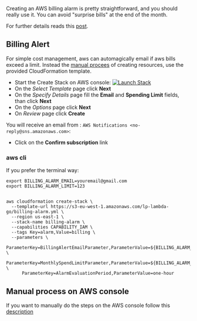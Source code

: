 
Creating an AWS billing alarm is pretty straightforward, and you should really use it. You can avoid
"surprise bills" at the end of the month. 

For further details reads this [post](https://banzaicloud.com/blog/slackbot/).

## Billing Alert

For simple cost management, aws can automagically email if aws bills exceed a limit. 
Instead the [manual procees](manual-process.md) of creating resources, use the provided
CloudFormation template.

- Start the Create Stack on AWS console: [![Launch Stack](https://cdn.rawgit.com/buildkite/cloudformation-launch-stack-button-svg/master/launch-stack.svg)](https://console.aws.amazon.com/cloudformation/home?region=us-east-1#/stacks/new?stackName=billingAlarm&templateURL=https://s3-eu-west-1.amazonaws.com/lp-lambda-go/billing-alarm.yml)
- On the _Select Template_ page click **Next**
- On the _Specify Details_ page fill the **Email** and **Spending Limit** fields, than click **Next**
- On the _Options_ page click **Next**
- On _Review_ page click **Create**

You will receive an email from : `AWS Notifications <no-reply@sns.amazonaws.com>`:
- Click on the **Confirm subscription** link

### aws cli

If you prefer the terminal way:
```
export BILLING_ALARM_EMAIL=youremail@gmail.com
export BILLING_ALARM_LIMIT=123


aws cloudformation create-stack \
  --template-url https://s3-eu-west-1.amazonaws.com/lp-lambda-go/billing-alarm.yml \
  --region us-east-1 \
  --stack-name billing-alarm \
  --capabilities CAPABILITY_IAM \
  --tags Key=alarm,Value=billing \
  --parameters \
      ParameterKey=BillingAlertEmailParameter,ParameterValue=${BILLING_ALARM_EMAIL} \
      ParameterKey=MonthlySpendLimitParameter,ParameterValue=${BILLING_ALARM_LIMIT} \
      ParameterKey=AlarmEvaluationPeriod,ParameterValue=one-hour 

```

## Manual process on AWS console

If you want to manually do the steps on the AWS console follow this [description](manual-process.md)
